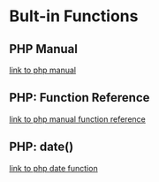 # Bult-in Functions

## PHP Manual

[link to php manual](https://www.php.net/manual/en/)

## PHP: Function Reference

[link to php manual function reference](https://www.php.net/manual/en/funcref.php)

## PHP: date()

[link to php date function](https://www.php.net/manual/en/function.date.php)
